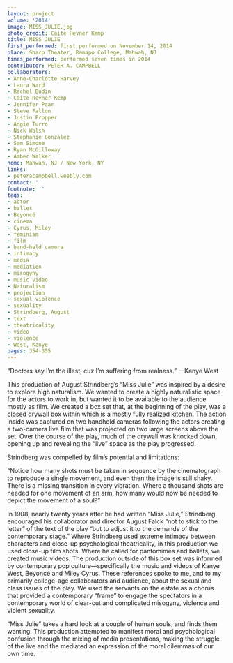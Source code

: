 ```yaml
---
layout: project
volume: '2014'
image: MISS_JULIE.jpg
photo_credit: Caite Hevner Kemp
title: MISS JULIE
first_performed: first performed on November 14, 2014
place: Sharp Theater, Ramapo College, Mahwah, NJ
times_performed: performed seven times in 2014
contributor: PETER A. CAMPBELL
collaborators:
- Anne-Charlotte Harvey
- Laura Ward
- Rachel Budin
- Caite Hevner Kemp
- Jennifer Paar
- Steve Fallon
- Justin Propper
- Angie Turro
- Nick Walsh
- Stephanie Gonzalez
- Sam Simone
- Ryan McGilloway
- Amber Walker
home: Mahwah, NJ / New York, NY
links:
- peteracampbell.weebly.com
contact: ''
footnote: ''
tags:
- actor
- ballet
- Beyoncé
- cinema
- Cyrus, Miley
- feminism
- film
- hand-held camera
- intimacy
- media
- mediation
- misogyny
- music video
- Naturalism
- projection
- sexual violence
- sexuality
- Strindberg, August
- text
- theatricality
- video
- violence
- West, Kanye
pages: 354-355
---
```


“Doctors say I’m the illest, cuz I’m suffering from realness.” —Kanye West

This production of August Strindberg’s “Miss Julie” was inspired by a desire to explore high naturalism. We wanted to create a highly naturalistic space for the actors to work in, but wanted it to be available to the audience mostly as film. We created a box set that, at the beginning of the play, was a closed drywall box within which is a mostly fully realized kitchen. The action inside was captured on two handheld cameras following the actors creating a two-camera live film that was projected on two large screens above the set. Over the course of the play, much of the drywall was knocked down, opening up and revealing the “live” space as the play progressed.

Strindberg was compelled by film’s potential and limitations:

“Notice how many shots must be taken in sequence by the cinematograph to reproduce a single movement, and even then the image is still shaky. There is a missing transition in every vibration. Where a thousand shots are needed for one movement of an arm, how many would now be needed to depict the movement of a soul?”

In 1908, nearly twenty years after he had written “Miss Julie,” Strindberg encouraged his collaborator and director August Falck “not to stick to the letter” of the text of the play “but to adjust it to the demands of the contemporary stage.” Where Strindberg used extreme intimacy between characters and close-up psychological theatricality, in this production we used close-up film shots. Where he called for pantomimes and ballets, we created music videos. The production outside of this box set was informed by contemporary pop culture—specifically the music and videos of Kanye West, Beyoncé and Miley Cyrus. These references spoke to me, and to my primarily college-age collaborators and audience, about the sexual and class issues of the play. We used the servants on the estate as a chorus that provided a contemporary “frame” to engage the spectators in a contemporary world of clear-cut and complicated misogyny, violence and violent sexuality.

“Miss Julie” takes a hard look at a couple of human souls, and finds them wanting. This production attempted to manifest moral and psychological confusion through the mixing of media presentations, making the struggle of the live and the mediated an expression of the moral dilemmas of our own time.
